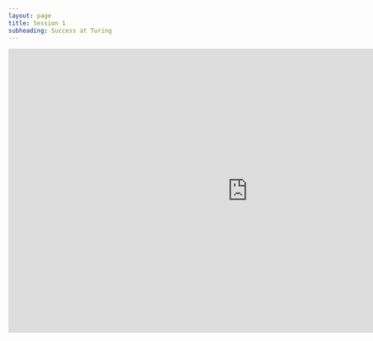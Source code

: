 ```yaml
---
layout: page
title: Session 1
subheading: Success at Turing
---
```



<iframe src="https://docs.google.com/presentation/d/e/2PACX-1vRQHE6bXRlDlAvrEILv5tlPoUvcPc955zuB5akyGpsDheNKY83NAyJNGZpIJIJ-Q-0QM2nwujyfap8P/embed?start=false&loop=false&delayms=3000" frameborder="0" width="960" height="569" allowfullscreen="true" mozallowfullscreen="true" webkitallowfullscreen="true"></iframe>
